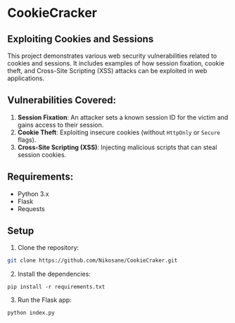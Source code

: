 # CookieCracker

## Exploiting Cookies and Sessions

This project demonstrates various web security vulnerabilities related to cookies and sessions. It includes examples of how session fixation, cookie theft, and Cross-Site Scripting (XSS) attacks can be exploited in web applications.

## Vulnerabilities Covered:
1. **Session Fixation**: An attacker sets a known session ID for the victim and gains access to their session.
2. **Cookie Theft**: Exploiting insecure cookies (without `HttpOnly` or `Secure` flags).
3. **Cross-Site Scripting (XSS)**: Injecting malicious scripts that can steal session cookies.

## Requirements:
- Python 3.x
- Flask
- Requests

## Setup

1. Clone the repository:
```bash
git clone https://github.com/Nikosane/CookieCraker.git
```
2. Install the dependencies:
```
pip install -r requirements.txt
```
3. Run the Flask app:
```
python index.py
```
